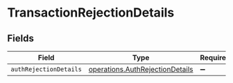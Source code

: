 # TransactionRejectionDetails


## Fields

| Field                                                                                     | Type                                                                                      | Required                                                                                  | Description                                                                               |
| ----------------------------------------------------------------------------------------- | ----------------------------------------------------------------------------------------- | ----------------------------------------------------------------------------------------- | ----------------------------------------------------------------------------------------- |
| `authRejectionDetails`                                                                    | [operations.AuthRejectionDetails](../../../sdk/models/operations/authrejectiondetails.md) | :heavy_minus_sign:                                                                        | N/A                                                                                       |
